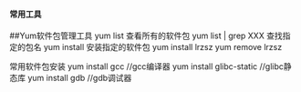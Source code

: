 #### 常用工具

##Yum软件包管理工具
yum list    查看所有的软件包
    yum list | grep XXX  查找指定的包名
yum install 安装指定的软件包
    yum install lrzsz 
yum remove lrzsz

常用软件包安装
    yum install gcc     //gcc编译器
    yum install glibc-static    //glibc静态库
    yum install gdb     //gdb调试器